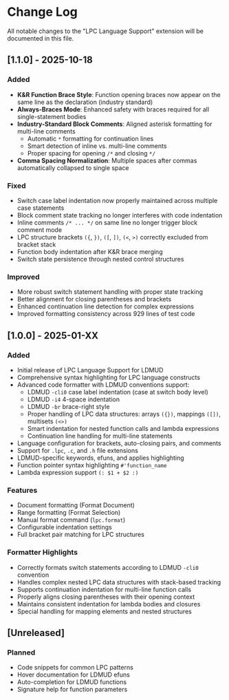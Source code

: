 # Change Log

All notable changes to the "LPC Language Support" extension will be documented in this file.

## [1.1.0] - 2025-10-18

### Added
- **K&R Function Brace Style**: Function opening braces now appear on the same line as the declaration (industry standard)
- **Always-Braces Mode**: Enhanced safety with braces required for all single-statement bodies
- **Industry-Standard Block Comments**: Aligned asterisk formatting for multi-line comments
  - Automatic ` * ` formatting for continuation lines
  - Smart detection of inline vs. multi-line comments
  - Proper spacing for opening `/*` and closing `*/`
- **Comma Spacing Normalization**: Multiple spaces after commas automatically collapsed to single space

### Fixed
- Switch case label indentation now properly maintained across multiple case statements
- Block comment state tracking no longer interferes with code indentation
- Inline comments `/* ... */` on same line no longer trigger block comment mode
- LPC structure brackets `({`, `})`, `([`, `])`, `(<`, `>)` correctly excluded from bracket stack
- Function body indentation after K&R brace merging
- Switch state persistence through nested control structures

### Improved
- More robust switch statement handling with proper state tracking
- Better alignment for closing parentheses and brackets
- Enhanced continuation line detection for complex expressions
- Improved formatting consistency across 929 lines of test code

## [1.0.0] - 2025-01-XX

### Added
- Initial release of LPC Language Support for LDMUD
- Comprehensive syntax highlighting for LPC language constructs
- Advanced code formatter with LDMUD conventions support:
  - LDMUD `-cli0` case label indentation (case at switch body level)
  - LDMUD `-i4` 4-space indentation
  - LDMUD `-br` brace-right style
  - Proper handling of LPC data structures: arrays `({})`, mappings `([])`, multisets `(<>)`
  - Smart indentation for nested function calls and lambda expressions
  - Continuation line handling for multi-line statements
- Language configuration for brackets, auto-closing pairs, and comments
- Support for `.lpc`, `.c`, and `.h` file extensions
- LDMUD-specific keywords, efuns, and applies highlighting
- Function pointer syntax highlighting `#'function_name`
- Lambda expression support `(: $1 + $2 :)`

### Features
- Document formatting (Format Document)
- Range formatting (Format Selection)
- Manual format command (`lpc.format`)
- Configurable indentation settings
- Full bracket pair matching for LPC structures

### Formatter Highlights
- Correctly formats switch statements according to LDMUD `-cli0` convention
- Handles complex nested LPC data structures with stack-based tracking
- Supports continuation indentation for multi-line function calls
- Properly aligns closing parentheses with their opening context
- Maintains consistent indentation for lambda bodies and closures
- Special handling for mapping elements and nested structures

## [Unreleased]

### Planned
- Code snippets for common LPC patterns
- Hover documentation for LDMUD efuns
- Auto-completion for LDMUD functions
- Signature help for function parameters

